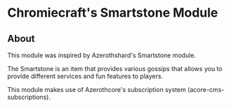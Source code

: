 # Chromiecraft's Smartstone Module

## About

This module was inspired by Azerothshard's Smartstone module.

The Smartstone is an item that provides various gossips that allows you to provide different services and fun features to players.

This module makes use of Azerothcore's subscription system (acore-cms-subscriptions).

